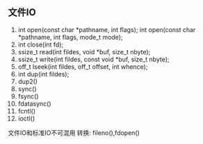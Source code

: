 ## 文件IO

1. int open(const char *pathname, int flags);
   int open(const char *pathname, int flags, mode_t mode);
2. int close(int fd);
3. ssize_t read(int fildes, void *buf, size_t nbyte);
4. ssize_t write(int fildes, const void *buf, size_t nbyte);
5. off_t lseek(int fildes, off_t offset, int whence);
6. int dup(int fildes);
7. dup2()
8. sync()
9. fsync()
10. fdatasync()
11. fcntl()
12. ioctl()

文件IO和标准IO不可混用
转换: fileno(),fdopen()